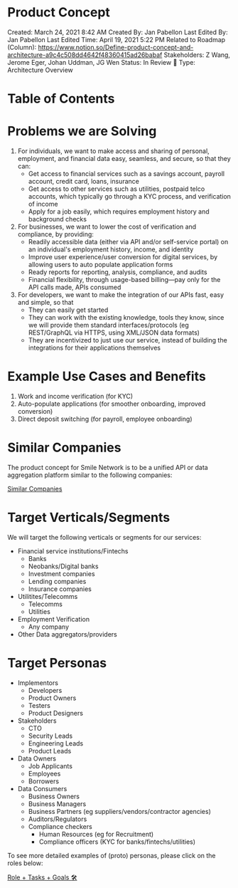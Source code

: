 # Product Concept

Created: March 24, 2021 8:42 AM
Created By: Jan Pabellon
Last Edited By: Jan Pabellon
Last Edited Time: April 19, 2021 5:22 PM
Related to Roadmap (Column): https://www.notion.so/Define-product-concept-and-architecture-a9c4c508dd4642f48360415ad26babaf
Stakeholders: Z Wang, Jerome Eger, Johan Uddman, JG Wen
Status: In Review 👀
Type: Architecture Overview

# Table of Contents

# Problems we are Solving

1. For individuals, we want to make access and sharing of personal, employment, and financial data easy, seamless, and secure, so that they can:
    - Get access to financial services such as a savings account, payroll account, credit card, loans, insurance
    - Get access to other services such as utilities, postpaid telco accounts, which typically go through a KYC process, and verification of income
    - Apply for a job easily, which requires employment history and background checks
2. For businesses, we want to lower the cost of verification and compliance, by providing:
    - Readily accessible data (either via API and/or self-service portal) on an individual's employment history, income, and identity
    - Improve user experience/user conversion for digital services, by allowing users to auto populate application forms
    - Ready reports for reporting, analysis, compliance, and audits
    - Financial flexibility, through usage-based billing—pay only for the API calls made, APIs consumed
3. For developers, we want to make the integration of our APIs fast, easy and simple, so that
    - They can easily get started
    - They can work with the existing knowledge, tools they know, since we will provide them standard interfaces/protocols (eg REST/GraphQL via HTTPS, using XML/JSON data formats)
    - They are incentivized to just use our service, instead of building the integrations for their applications themselves

# Example Use Cases and Benefits

1. Work and income verification (for KYC)
2. Auto-populate applications (for smoother onboarding, improved conversion)
3. Direct deposit switching (for payroll, employee onboarding)

# Similar Companies

The product concept for Smile Network is to be a unified API or data aggregation platform similar to the following companies:

[Similar Companies](https://www.notion.so/d87a20e0123f4587b48c05e9aac0f386)

# Target Verticals/Segments

We will target the following verticals or segments for our services:

- Financial service institutions/Fintechs
    - Banks
    - Neobanks/Digital banks
    - Investment companies
    - Lending companies
    - Insurance companies
- Utilitites/Telecomms
    - Telecomms
    - Utilities
- Employment Verification
    - Any company
- Other Data aggregators/providers

# Target Personas

- Implementors
    - Developers
    - Product Owners
    - Testers
    - Product Designers
- Stakeholders
    - CTO
    - Security Leads
    - Engineering Leads
    - Product Leads
- Data Owners
    - Job Applicants
    - Employees
    - Borrowers
- Data Consumers
    - Business Owners
    - Business Managers
    - Business Partners (eg suppliers/vendors/contractor agencies)
    - Auditors/Regulators
    - Compliance checkers
        - Human Resources (eg for Recruitment)
        - Compliance officers (KYC for banks/fintechs/utilities)

To see more detailed examples of (proto) personas, please click on the roles below:

[Role + Tasks + Goals 🛠️](https://www.notion.so/57613cfa14564edfb139927c413f36a7)
